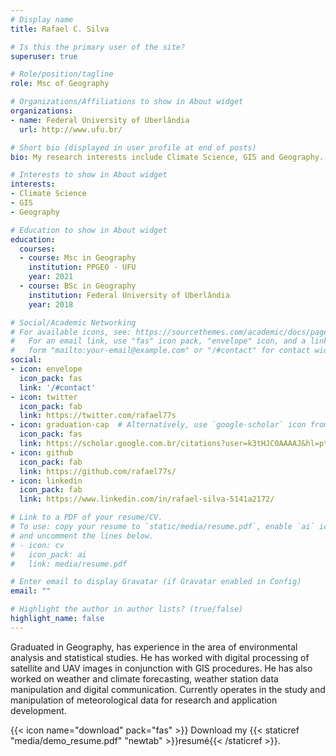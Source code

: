 ```yaml
---
# Display name
title: Rafael C. Silva

# Is this the primary user of the site?
superuser: true

# Role/position/tagline
role: Msc of Geography

# Organizations/Affiliations to show in About widget
organizations:
- name: Federal University of Uberlândia
  url: http://www.ufu.br/

# Short bio (displayed in user profile at end of posts)
bio: My research interests include Climate Science, GIS and Geography.

# Interests to show in About widget
interests:
- Climate Science
- GIS
- Geography

# Education to show in About widget
education:
  courses:
  - course: Msc in Geography
    institution: PPGEO - UFU
    year: 2021
  - course: BSc in Geography
    institution: Federal University of Uberlândia
    year: 2018

# Social/Academic Networking
# For available icons, see: https://sourcethemes.com/academic/docs/page-builder/#icons
#   For an email link, use "fas" icon pack, "envelope" icon, and a link in the
#   form "mailto:your-email@example.com" or "/#contact" for contact widget.
social:
- icon: envelope
  icon_pack: fas
  link: '/#contact'
- icon: twitter
  icon_pack: fab
  link: https://twitter.com/rafael77s
- icon: graduation-cap  # Alternatively, use `google-scholar` icon from `ai` icon pack
  icon_pack: fas
  link: https://scholar.google.com.br/citations?user=k3tHJC0AAAAJ&hl=pt-BR
- icon: github
  icon_pack: fab
  link: https://github.com/rafael77s/
- icon: linkedin
  icon_pack: fab
  link: https://www.linkedin.com/in/rafael-silva-5141a2172/

# Link to a PDF of your resume/CV.
# To use: copy your resume to `static/media/resume.pdf`, enable `ai` icons in `params.toml`, 
# and uncomment the lines below.
# - icon: cv
#   icon_pack: ai
#   link: media/resume.pdf

# Enter email to display Gravatar (if Gravatar enabled in Config)
email: ""

# Highlight the author in author lists? (true/false)
highlight_name: false
---
```


Graduated in Geography, has experience in the area of environmental analysis and statistical studies. He has worked with digital processing of satellite and UAV images in conjunction with GIS procedures. He has also worked on weather and climate forecasting, weather station data manipulation and digital communication. Currently operates in the study and manipulation of meteorological data for research and application development.


{{< icon name="download" pack="fas" >}} Download my {{< staticref "media/demo_resume.pdf" "newtab" >}}resumé{{< /staticref >}}.
